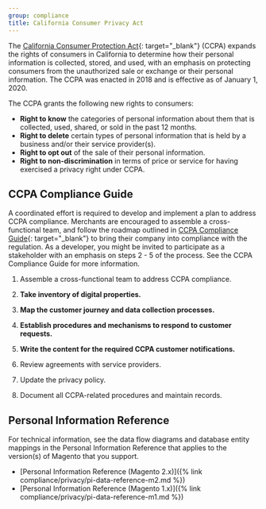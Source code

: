 ```yaml
---
group: compliance
title: California Consumer Privacy Act
---
```


The [California Consumer Protection Act][1]{: target="_blank"} (CCPA) expands the rights of consumers in California to determine how their personal information is collected, stored, and used, with an emphasis on protecting consumers from the unauthorized sale or exchange or their personal information. The CCPA was enacted in 2018 and is effective as of January 1, 2020.

The CCPA grants the following new rights to consumers:

-  **Right to know** the categories of personal information about them that is collected, used, shared, or sold in the past 12 months.
-  **Right to delete** certain types of personal information that is held by a business and/or their service provider(s).
-  **Right to opt out** of the sale of their personal information.
-  **Right to non-discrimination** in terms of price or service for having exercised a privacy right under CCPA.

## CCPA Compliance Guide

A coordinated effort is required to develop and implement a plan to address CCPA compliance. Merchants are encouraged to assemble a cross-functional team, and follow the roadmap outlined in [CCPA Compliance Guide][2]{: target="_blank"} to bring their company into compliance with the regulation. As a developer, you might be invited to participate as a stakeholder with an emphasis on steps 2 - 5 of the process. See the CCPA Compliance Guide for more information.

1. Assemble a cross-functional team to address CCPA compliance.

1. **Take inventory of digital properties.**

1. **Map the customer journey and data collection processes.**

1. **Establish procedures and mechanisms to respond to customer requests.**

1. **Write the content for the required CCPA customer notifications.**

1. Review agreements with service providers.

1. Update the privacy policy.

1. Document all CCPA-related procedures and maintain records.

## Personal Information Reference

For technical information, see the data flow diagrams and database entity mappings in the Personal Information Reference that applies to the version(s) of Magento that you support.

-  [Personal Information Reference (Magento 2.x)]({% link compliance/privacy/pi-data-reference-m2.md %})
-  [Personal Information Reference (Magento 1.x)]({% link compliance/privacy/pi-data-reference-m1.md %})

[1]: https://en.wikipedia.org/wiki/Online_Privacy_Protection_Act
[2]: https://docs.magento.com/m2/ee/user_guide/stores/compliance-ccpa-guide.html
